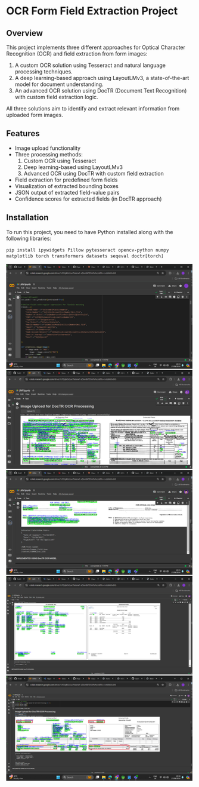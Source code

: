 # OCR Form Field Extraction Project

## Overview

This project implements three different approaches for Optical Character Recognition (OCR) and field extraction from form images:
1. A custom OCR solution using Tesseract and natural language processing techniques.
2. A deep learning-based approach using LayoutLMv3, a state-of-the-art model for document understanding.
3. An advanced OCR solution using DocTR (Document Text Recognition) with custom field extraction logic.

All three solutions aim to identify and extract relevant information from uploaded form images.

## Features

- Image upload functionality
- Three processing methods:
  1. Custom OCR using Tesseract
  2. Deep learning-based using LayoutLMv3
  3. Advanced OCR using DocTR with custom field extraction
- Field extraction for predefined form fields
- Visualization of extracted bounding boxes
- JSON output of extracted field-value pairs
- Confidence scores for extracted fields (in DocTR approach)

## Installation

To run this project, you need to have Python installed along with the following libraries:

```
pip install ipywidgets Pillow pytesseract opencv-python numpy matplotlib torch transformers datasets seqeval doctr[torch]
```
<img src="https://github.com/Laxman824/FieldOCR/blob/main/1.png" width="500" alt="Screenshot 1" />
<img src="https://github.com/Laxman824/FieldOCR/blob/main/2.png" width="500" alt="Screenshot 1" />
<img src="https://github.com/Laxman824/FieldOCR/blob/main/3.png" width="500" alt="Screenshot 1" />
<img src="https://github.com/Laxman824/FieldOCR/blob/main/4.png" width="500" alt="Screenshot 1" />
<img src="https://github.com/Laxman824/FieldOCR/blob/main/5.png" width="500" alt="Screenshot 1" />



